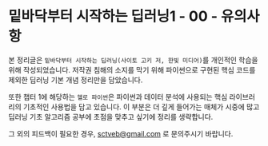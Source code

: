 # 밑바닥부터 시작하는 딥러닝1 - 00 - 유의사항



 본 정리글은 `밑바닥부터 시작하는 딥러닝(사이토 고키 저, 한빛 미디어)`를 개인적인 학습을 위해 작성되었습니다. 저작권 침해의 소지를 막기 위해 파이썬으로 구현된 핵심 코드를 제외한 딥러닝 기본 개념 정리만을 담았습니다.

 또한 챕터 1에 해당하는 `헬로 파이썬`은 파이썬과 데이터 분석에 사용되는 핵심 라이브러리의 기초적인 사용법을 담고 있습니다. 이 부분은 더 깊게 들어가는 매체가 시중에 많고 딥러닝 기초 알고리즘 공부에 초점을 맞추고 싶기에 정리를 생략합니다.

 그 외의 피드백이 필요한 경우, [sctveb@gmail.com](mailto://sctveb@gmail.com) 로 문의주시기 바랍니다.

